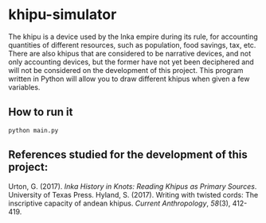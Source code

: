 # khipu-simulator
The khipu is a device used by the Inka empire during its rule, for accounting quantities of different resources,  such as population, food savings, tax, etc. There are also khipus that are considered to be narrative devices, and not only accounting devices, but the former have not yet been deciphered and will not be considered on the development of this project. This program written in Python will allow you to draw different khipus when given a few variables.

## How to run it
    python main.py

## References studied for the development of this project:
Urton, G. (2017). _Inka History in Knots: Reading Khipus as Primary Sources_. University of Texas Press.
Hyland, S. (2017). Writing with twisted cords: The inscriptive capacity of andean khipus. _Current Anthropology_, _58_(3), 412-419.